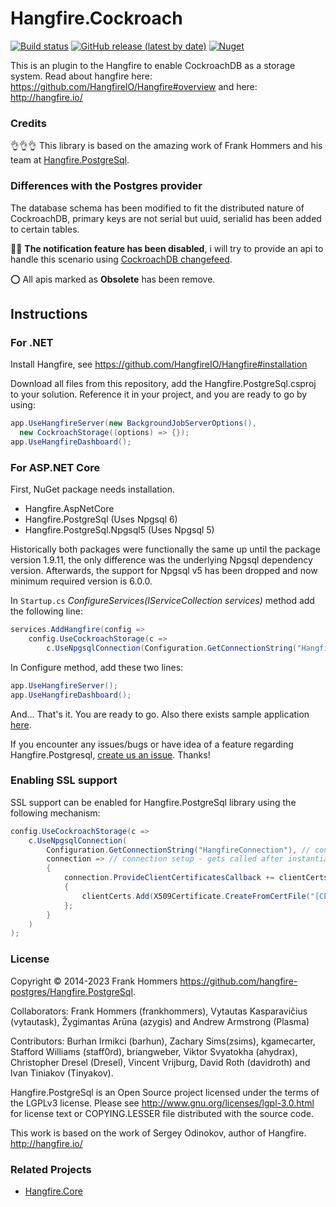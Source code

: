 ﻿# Hangfire.Cockroach

[![Build status](https://github.com/TeddyAlbina/Hangfire.Cockroach/actions/workflows/pack.yml/badge.svg)](https://github.com/TeddyAlbina/Hangfire.Cockroach/actions/workflows/pack.yml) [![GitHub release (latest by date)](https://img.shields.io/github/v/release/hangfire-cockroach/Hangfire.Cockroach?label=Release)](https://github.com/TeddyAlbina/Hangfire.Cockroach/releases/latest) [![Nuget](https://img.shields.io/nuget/v/Hangfire.Cockroach?label=NuGet)](https://www.nuget.org/packages/Hangfire.Cockroach)

This is an plugin to the Hangfire to enable CockroachDB as a storage system.
Read about hangfire here: https://github.com/HangfireIO/Hangfire#overview
and here: http://hangfire.io/


### Credits

👌👌👌 This library is based on the amazing work of Frank Hommers and his team at [Hangfire.PostgreSql](https://github.com/hangfire-postgres/).


### Differences with the Postgres provider

The database schema has been modified to fit the distributed nature of CockroachDB, primary keys are not serial but uuid, serialid has been added to certain tables.

🚧🚧 **The notification feature has been disabled**, i will try to provide an api to handle this scenario using [CockroachDB changefeed](https://www.cockroachlabs.com/docs/stable/create-changefeed).


⭕ All apis marked as **Obsolete** has been remove.


## Instructions

### For .NET

Install Hangfire, see https://github.com/HangfireIO/Hangfire#installation

Download all files from this repository, add the Hangfire.PostgreSql.csproj to your solution.
Reference it in your project, and you are ready to go by using:

```csharp
app.UseHangfireServer(new BackgroundJobServerOptions(),
  new CockroachStorage((options) => {});
app.UseHangfireDashboard();
```

### For ASP.NET Core

First, NuGet package needs installation.

- Hangfire.AspNetCore
- Hangfire.PostgreSql (Uses Npgsql 6)
- Hangfire.PostgreSql.Npgsql5 (Uses Npgsql 5)

Historically both packages were functionally the same up until the package version 1.9.11, the only difference was the underlying Npgsql dependency version. Afterwards, the support for Npgsql v5 has been dropped and now minimum required version is 6.0.0.

In `Startup.cs` _ConfigureServices(IServiceCollection services)_ method add the following line:

```csharp
services.AddHangfire(config =>
    config.UseCockroachStorage(c =>
        c.UseNpgsqlConnection(Configuration.GetConnectionString("HangfireConnection"))));
```

In Configure method, add these two lines:

```csharp
app.UseHangfireServer();
app.UseHangfireDashboard();
```

And... That's it. You are ready to go. Also there exists sample application [here](https://github.com/hangfire-postgres/Hangfire.PostgreSql/releases/download/1.4.8.1/aspnetcore_hangfire_sample.zip).

If you encounter any issues/bugs or have idea of a feature regarding Hangfire.Postgresql, [create us an issue](https://github.com/hangfire-postgres/Hangfire.PostgreSql/issues/new). Thanks!

### Enabling SSL support

SSL support can be enabled for Hangfire.PostgreSql library using the following mechanism:

```csharp
config.UseCockroachStorage(c =>
    c.UseNpgsqlConnection(
        Configuration.GetConnectionString("HangfireConnection"), // connection string,
        connection => // connection setup - gets called after instantiating the connection and before any calls to DB are made
        {
            connection.ProvideClientCertificatesCallback += clientCerts =>
            {
                clientCerts.Add(X509Certificate.CreateFromCertFile("[CERT_FILENAME]"));
            };
        }
    )
);
```
 

### License

Copyright © 2014-2023 Frank Hommers https://github.com/hangfire-postgres/Hangfire.PostgreSql.

Collaborators:
Frank Hommers (frankhommers), Vytautas Kasparavičius (vytautask), Žygimantas Arūna (azygis) and Andrew Armstrong (Plasma)

Contributors:
Burhan Irmikci (barhun), Zachary Sims(zsims), kgamecarter, Stafford Williams (staff0rd), briangweber, Viktor Svyatokha (ahydrax), Christopher Dresel (Dresel), Vincent Vrijburg, David Roth (davidroth) and Ivan Tiniakov (Tinyakov).

Hangfire.PostgreSql is an Open Source project licensed under the terms of the LGPLv3 license. Please see http://www.gnu.org/licenses/lgpl-3.0.html for license text or COPYING.LESSER file distributed with the source code.

This work is based on the work of Sergey Odinokov, author of Hangfire. <http://hangfire.io/>

### Related Projects

- [Hangfire.Core](https://github.com/HangfireIO/Hangfire)
